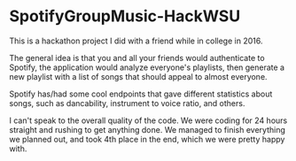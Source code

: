 # SpotifyGroupMusic-HackWSU
 
This is a hackathon project I did with a friend while in college in 2016.

The general idea is that you and all your friends would authenticate to Spotify, the application would analyze everyone's playlists, then generate a new playlist with a list of songs that should appeal to almost everyone.

Spotify has/had some cool endpoints that gave different statistics about songs, such as dancability, instrument to voice ratio, and others.

I can't speak to the overall quality of the code.  We were coding for 24 hours straight and rushing to get anything done.  We managed to finish everything we planned out, and took 4th place in the end, which we were pretty happy with.
